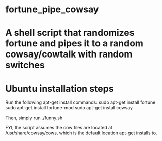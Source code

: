 # fortune_pipe_cowsay
# A shell script that randomizes fortune and pipes it to a random cowsay/cowtalk with random switches
# Ubuntu installation steps
Run the following apt-get install commands:
sudo apt-get install fortune
sudo apt-get install fortune-mod
sudo apt-get install cowsay

Then, simply run
./funny.sh

FYI, the script assumes the cow files are located at /usr/share/cowsay/cows, which is the default location apt-get installs to.
